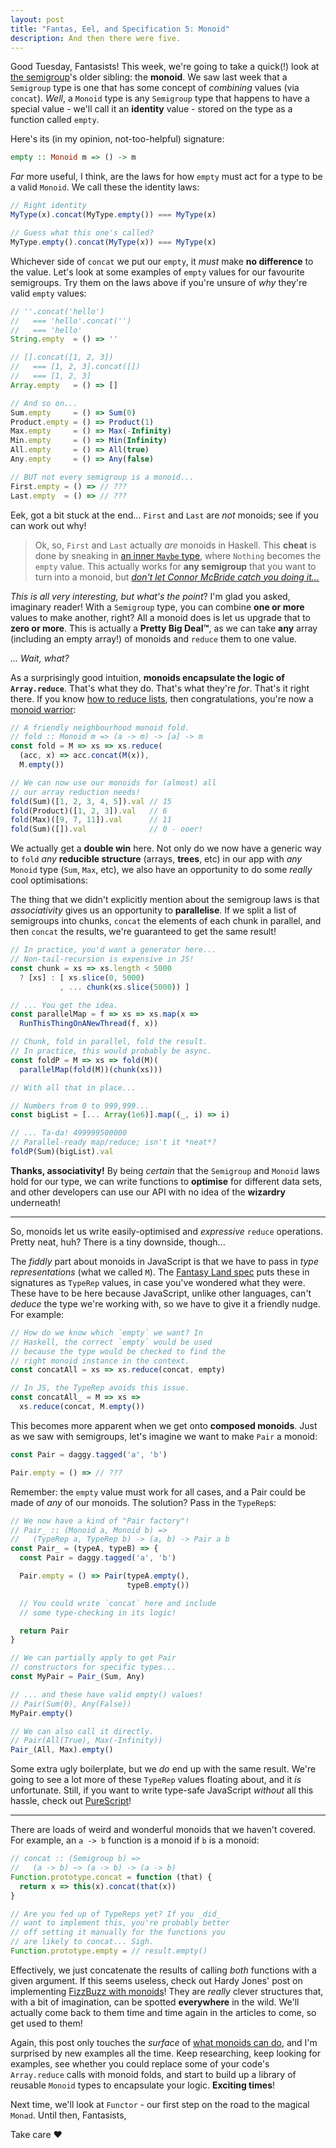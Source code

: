 ```yaml
---
layout: post
title: "Fantas, Eel, and Specification 5: Monoid"
description: And then there were five.
---
```


Good Tuesday, Fantasists! This week, we're going to take a quick(!) look at [the semigroup](/2017/03/13/fantas-eel-and-specification-4/)'s older sibling: the **monoid**. We saw last week that a `Semigroup` type is one that has some concept of _combining_ values (via `concat`). _Well_, a `Monoid` type is any `Semigroup` type that happens to have a special value - we'll call it an **identity** value - stored on the type as a function called `empty`.

Here's its (in my opinion, not-too-helpful) signature:

```haskell
empty :: Monoid m => () -> m
```

_Far_ more useful, I think, are the laws for how `empty` must act for a type to be a valid `Monoid`. We call these the identity laws:

```javascript
// Right identity
MyType(x).concat(MyType.empty()) === MyType(x)

// Guess what this one's called?
MyType.empty().concat(MyType(x)) === MyType(x)
```

Whichever side of `concat` we put our `empty`, it _must_ make **no difference** to the value. Let's look at some examples of `empty` values for our favourite semigroups. Try them on the laws above if you're unsure of _why_ they're valid `empty` values:

```javascript
// ''.concat('hello')
//   === 'hello'.concat('')
//   === 'hello'
String.empty  = () => ''

// [].concat([1, 2, 3])
//   === [1, 2, 3].concat([])
//   === [1, 2, 3]
Array.empty   = () => []

// And so on...
Sum.empty     = () => Sum(0)
Product.empty = () => Product(1)
Max.empty     = () => Max(-Infinity)
Min.empty     = () => Min(Infinity)
All.empty     = () => All(true)
Any.empty     = () => Any(false)

// BUT not every semigroup is a monoid...
First.empty = () => // ???
Last.empty  = () => // ???
```

Eek, got a bit stuck at the end... `First` and `Last` are _not_ monoids; see if you can work out why!

> Ok, so, `First` and `Last` actually _are_ monoids in Haskell. This **cheat** is done by sneaking in [an inner `Maybe` type](https://hackage.haskell.org/package/base-4.9.1.0/docs/src/Data.Monoid.html#line-189), where `Nothing` becomes the `empty` value. This actually works for **any semigroup** that you want to turn into a monoid, but _[don't let Connor McBride catch you doing it...](https://youtu.be/VXl0EEd8IcU?t=11m17s)_

_This is all very interesting, but what's the point_? I'm glad you asked, imaginary reader! With a `Semigroup` type, you can combine **one or more** values to make another, right? All a monoid does is let us upgrade that to **zero or more**. This is actually a **Pretty Big Deal™**, as we can take **any** array (including an empty array!) of monoids and `reduce` them to one value.

_... Wait, what?_

As a surprisingly good intuition, **monoids encapsulate the logic of `Array.reduce`**. That's what they do. That's what they're _for_. That's it right there. If you know [how to reduce lists](/2017/02/24/reductio-and-abstract-em/), then congratulations, you're now a [monoid warrior](http://tardis.wikia.com/wiki/Monoid):

```javascript
// A friendly neighbourhood monoid fold.
// fold :: Monoid m => (a -> m) -> [a] -> m
const fold = M => xs => xs.reduce(
  (acc, x) => acc.concat(M(x)),
  M.empty())

// We can now use our monoids for (almost) all
// our array reduction needs!
fold(Sum)([1, 2, 3, 4, 5]).val // 15
fold(Product)([1, 2, 3]).val   // 6
fold(Max)([9, 7, 11]).val      // 11
fold(Sum)([]).val              // 0 - ooer!
```

We actually get a **double win** here. Not only do we now have a generic way to `fold` _any_ **reducible structure** (arrays, **trees**, etc) in our app with _any_ `Monoid` type (`Sum`, `Max`, etc), we also have an opportunity to do some _really_ cool optimisations:

The thing that we didn't explicitly mention about the semigroup laws is that _associativity_ gives us an opportunity to **parallelise**. If we split a list of semigroups into chunks, `concat` the elements of each chunk in parallel, and then `concat` the results, we're guaranteed to get the same result!

```javascript
// In practice, you'd want a generator here...
// Non-tail-recursion is expensive in JS!
const chunk = xs => xs.length < 5000
  ? [xs] : [ xs.slice(0, 5000)
           , ... chunk(xs.slice(5000)) ]

// ... You get the idea.
const parallelMap = f => xs => xs.map(x =>
  RunThisThingOnANewThread(f, x))

// Chunk, fold in parallel, fold the result.
// In practice, this would probably be async.
const foldP = M => xs => fold(M)(
  parallelMap(fold(M))(chunk(xs)))

// With all that in place...

// Numbers from 0 to 999,999...
const bigList = [... Array(1e6)].map((_, i) => i)

// ... Ta-da! 499999500000
// Parallel-ready map/reduce; isn't it *neat*?
foldP(Sum)(bigList).val
```

**Thanks, associativity!** By being _certain_ that the `Semigroup` and `Monoid` laws hold for our type, we can write functions to **optimise** for different data sets, and other developers can use our API with no idea of the **wizardry** underneath!

---

So, monoids let us write easily-optimised and _expressive_ `reduce` operations. Pretty neat, huh? There is a tiny downside, though...

The _fiddly_ part about monoids in JavaScript is that we have to pass in _type representations_ (what we called `M`). The [Fantasy Land spec](https://github.com/fantasyland/fantasy-land) puts these in signatures as `TypeRep` values, in case you've wondered what they were. These have to be here because JavaScript, unlike other languages, can't _deduce_ the type we're working with, so we have to give it a friendly nudge. For example:

```javascript
// How do we know which `empty` we want? In
// Haskell, the correct `empty` would be used
// because the type would be checked to find the
// right monoid instance in the context.
const concatAll = xs => xs.reduce(concat, empty)

// In JS, the TypeRep avoids this issue.
const concatAll_ = M => xs =>
  xs.reduce(concat, M.empty())
```

This becomes more apparent when we get onto **composed monoids**. Just as we saw with semigroups, let's imagine we want to make `Pair` a monoid:

```javascript
const Pair = daggy.tagged('a', 'b')

Pair.empty = () => // ???
```

Remember: the `empty` value must work for all cases, and a Pair could be made of _any_ of our monoids. The solution? Pass in the `TypeRep`s:

```javascript
// We now have a kind of "Pair factory"!
// Pair_ :: (Monoid a, Monoid b) =>
//   (TypeRep a, TypeRep b) -> (a, b) -> Pair a b
const Pair_ = (typeA, typeB) => {
  const Pair = daggy.tagged('a', 'b')

  Pair.empty = () => Pair(typeA.empty(),
                          typeB.empty())

  // You could write `concat` here and include
  // some type-checking in its logic!

  return Pair
}

// We can partially apply to get Pair
// constructors for specific types...
const MyPair = Pair_(Sum, Any)

// ... and these have valid empty() values!
// Pair(Sum(0), Any(False))
MyPair.empty()

// We can also call it directly.
// Pair(All(True), Max(-Infinity))
Pair_(All, Max).empty()
```

Some extra ugly boilerplate, but we _do_ end up with the same result. We're going to see a lot more of these `TypeRep` values floating about, and it _is_ unfortunate. Still, if you want to write type-safe JavaScript _without_ all this hassle, check out [PureScript](http://www.purescript.org)!

---

There are loads of weird and wonderful monoids that we haven't covered. For example, an `a -> b` function is a monoid if `b` is a monoid:

```javascript
// concat :: (Semigroup b) =>
//   (a -> b) ~> (a -> b) -> (a -> b)
Function.prototype.concat = function (that) {
  return x => this(x).concat(that(x))
}

// Are you fed up of TypeReps yet? If you _did_
// want to implement this, you're probably better
// off setting it manually for the functions you
// are likely to concat... Sigh.
Function.prototype.empty = // result.empty()
```

Effectively, we just concatenate the results of calling _both_ functions with a given argument. If this seems useless, check out Hardy Jones' post on implementing [FizzBuzz with monoids](https://joneshf.github.io/programming/2014/09/24/FizzBuzz-With-Semigroups-And-Apply.html)! They are _really_ clever structures that, with a bit of imagination, can be spotted **everywhere** in the wild. We'll actually come back to them time and time again in the articles to come, so get used to them!

Again, this post only touches the _surface_ of [what monoids can do](https://www.youtube.com/watch?v=moAfgDFVLUs), and I'm surprised by new examples all the time. Keep researching, keep looking for examples, see whether you could replace some of your code's `Array.reduce` calls with monoid folds, and start to build up a library of reusable `Monoid` types to encapsulate your logic. **Exciting times**!

Next time, we'll look at `Functor` - our first step on the road to the magical `Monad`. Until then, Fantasists,

Take care &hearts;
